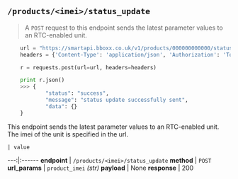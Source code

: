 ## `/products/<imei>/status_update`

> A `POST` request to this endpoint sends the latest parameter values to an RTC-enabled unit.

```python
    url = "https://smartapi.bboxx.co.uk/v1/products/000000000000/status_update"
    headers = {'Content-Type': 'application/json', 'Authorization': 'Token token=' + A_VALID_TOKEN}

    r = requests.post(url=url, headers=headers)

    print r.json()
    >>> {
            "status": "success",
            "message": "status update successfully sent",
            "data": {}
    }
```

This endpoint sends the latest parameter values to an RTC-enabled unit. The imei of the unit is specified in the url.

    | value 
---:|:------
__endpoint__ | `/products/<imei>/status_update`
__method__ | `POST`
__url_params__ | `product_imei` _(str)_
__payload__ | None
__response__ | 200

